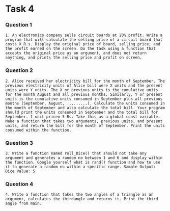 # Task 4

### Question 1

    1. An electronics company sells circuit boards at 20% profit. Write a program that will calculate the selling price of a circuit board that costs X R.s. Display the original price of board, selling price, and the profit earned on the screen. Do the task using a function that accepts the original price as an argument, and does not return anything, and prints the selling price and profit on screen.

### Question 2

    2. Alice received her electricity bill for the month of September. The previous electricity units of Alice bill were X units and the present units were Y units. The X or previous units is the cumulative units for the month August and all previous months. Similarly, Y or present units is the cumulative units consumed in September plus all previous months (September, August, .........). Calculate the units consumed in the month of September and also calculate the total bill. Your program should print the units consumed in September and the total bill for September. 1 unit price= 5 Rs. Take this as a global const variable. Make a function that takes two arguments, previous units, and present units, and return the bill for the month of September. Print the units consumed within the function.

### Question 3

    3. Write a function named roll_Dice() that should not take any argument and generates a random no between 1 and 6 and display within the function. Google yourself what is rand() function and how to use it to generate a random no within a specific range. Sample Output: Dice Value: 5

### Question 4

    4. Write a function that takes the two angles of a triangle as an argument, calculates the thirdangle and returns it. Print the third angle from main.
